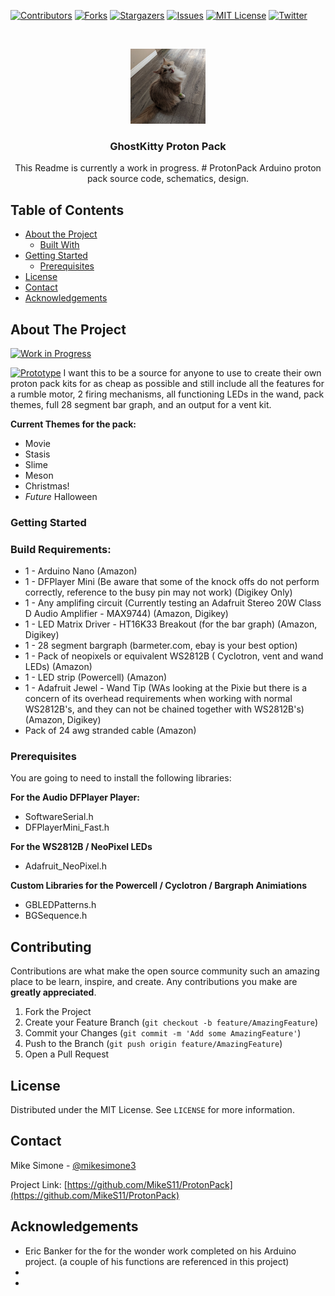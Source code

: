 [![Contributors][contributors-shield]][contributors-url]
[![Forks][forks-shield]][forks-url]
[![Stargazers][stars-shield]][stars-url]
[![Issues][issues-shield]][issues-url]
[![MIT License][license-shield]][license-url]
[![Twitter][Twitter-shield]][Twitter-url]



<!-- PROJECT LOGO -->
<br />
<p align="center">
  <a href="https://github.com/MikeS11/ProtonPack">
    <img src="Images/MikeS11_Logo.jpg?raw=true" alt="Logo" width="120" height="120">
  </a>

  <h3 align="center">GhostKitty Proton Pack</h3>

  <p align="center">
  This Readme is currently a work in progress. # ProtonPack
Arduino proton pack source code, schematics, design. 

<!-- TABLE OF CONTENTS -->
## Table of Contents

* [About the Project](#about-the-project)
  * [Built With](#Build-Requirements)
* [Getting Started](#getting-started)
  * [Prerequisites](#prerequisites)
* [License](#license)
* [Contact](#contact)
* [Acknowledgements](#acknowledgements)

<!-- ABOUT THE PROJECT -->
## About The Project

[![Work in Progress](https://www.youtube.com/watch?v=BobsRyuIN9g/0.jpg)](https://www.youtube.com/watch?v=BobsRyuIN9g)

<a href="https://github.com/MikeS11/ProtonPack"><img src="Images/ArduinoPrototype.jpg?raw=true" alt="Prototype" width="640" height="480"></a>
I want this to be a source for anyone to use to create their own proton pack kits for as cheap as possible and still include all the features for a rumble motor, 2 firing mechanisms, all functioning LEDs in the wand, pack themes, full 28 segment bar graph, and an output for a vent kit.

**Current Themes for the pack:**
* []() Movie
* []() Stasis
* []() Slime
* []() Meson
* []() Christmas!
* []() *Future* Halloween

### Getting Started

### Build Requirements:

* []() 1 - Arduino Nano (Amazon)  
* []() 1 - DFPlayer Mini (Be aware that some of the knock offs do not perform correctly, reference to the busy pin may not work) (Digikey Only)
* []() 1 - Any amplifing circuit (Currently testing an Adafruit Stereo 20W Class D Audio Amplifier - MAX9744)  (Amazon, Digikey)
* []() 1 - LED Matrix Driver - HT16K33 Breakout (for the bar graph) (Amazon, Digikey)
* []() 1 - 28 segment bargraph (barmeter.com, ebay is your best option)
* []() 1 - Pack of neopixels or equivalent WS2812B ( Cyclotron, vent and wand LEDs) (Amazon)
* []() 1 - LED strip (Powercell)  (Amazon)
* []() 1 - Adafruit Jewel - Wand Tip (WAs looking at the Pixie but there is a concern of its overhead requirements when working with normal WS2812B's, and they can not be chained together with WS2812B's) (Amazon, Digikey)
* []() Pack of 24 awg stranded cable (Amazon)

### Prerequisites

You are going to need to install the following libraries:

**For the Audio DFPlayer Player:**
* []() SoftwareSerial.h
* []() DFPlayerMini_Fast.h

**For the WS2812B / NeoPixel LEDs**
* []() Adafruit_NeoPixel.h

**Custom Libraries for the Powercell / Cyclotron / Bargraph Animiations**
* []() GBLEDPatterns.h
* []() BGSequence.h

<!-- CONTRIBUTING -->
## Contributing

Contributions are what make the open source community such an amazing place to be learn, inspire, and create. Any contributions you make are **greatly appreciated**.

1. Fork the Project
2. Create your Feature Branch (`git checkout -b feature/AmazingFeature`)
3. Commit your Changes (`git commit -m 'Add some AmazingFeature'`)
4. Push to the Branch (`git push origin feature/AmazingFeature`)
5. Open a Pull Request


<!-- LICENSE -->
## License

Distributed under the MIT License. See `LICENSE` for more information.



<!-- CONTACT -->
## Contact

Mike Simone - [@mikesimone3](https://twitter.com/mikesimone3) 

Project Link: [https://github.com/MikeS11/ProtonPack](https://github.com/MikeS11/ProtonPack)



<!-- ACKNOWLEDGEMENTS -->
## Acknowledgements

* []() Eric Banker for the for the wonder work completed on his Arduino project. (a couple of his functions are referenced in this project) 
* []()
* []()



<!-- MARKDOWN LINKS & IMAGES -->
<!-- https://www.markdownguide.org/basic-syntax/#reference-style-links -->
[contributors-shield]: https://img.shields.io/github/contributors/MikeS11/ProtonPack.svg?style=flat-square
[contributors-url]: https://github.com/MikeS11/ProtonPack/graphs/contributors
[forks-shield]: https://img.shields.io/github/forks/MikeS11/ProtonPack.svg?style=flat-square
[forks-url]: https://github.com/MikeS11/ProtonPack/network/members
[stars-shield]: https://img.shields.io/github/stars/MikeS11/ProtonPack.svg?style=flat-square
[stars-url]: https://github.com/MikeS11/ProtonPack/stargazers
[issues-shield]: https://img.shields.io/github/issues/MikeS11/ProtonPack.svg?style=flat-square
[issues-url]: https://github.com/MikeS11/ProtonPack/issues
[license-shield]: https://img.shields.io/github/license/MikeS11/ProtonPack.svg?style=flat-square
[license-url]: https://github.com/MikeS11/ProtonPack/blob/master/LICENSE.txt
[twitter-shield]: https://img.shields.io/badge/-Twitter-black.svg?style=flat-square&logo=Twitter&colorB=555
[twitter-url]: https://Twitter.com/mikesimone3
[product-screenshot]: images/screenshot.png

